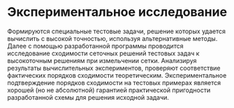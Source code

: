 # Экспериментальное исследование
Формируются специальные тестовые задачи, решение которых удается вычислить с высокой точностью, используя альтернативные методы. Далее с помощью разработанной программы проводится исследование сходимости сеточных решений тестовых задач к высокоточным решениям при измельчении сетки. Анализируя результаты вычислительных экспериментов, проверяют соответствие фактических порядков сходимости теоретическим. Экспериментальное подтверждение порядков сходимости на тестовых примерах является хорошей (но не абсолютной) гарантией практической пригодности разработанной схемы для решения исходной задачи.